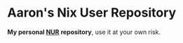# Aaron's Nix User Repository

**My personal [NUR](https://github.com/nix-community/NUR) repository**, use it at your own risk.